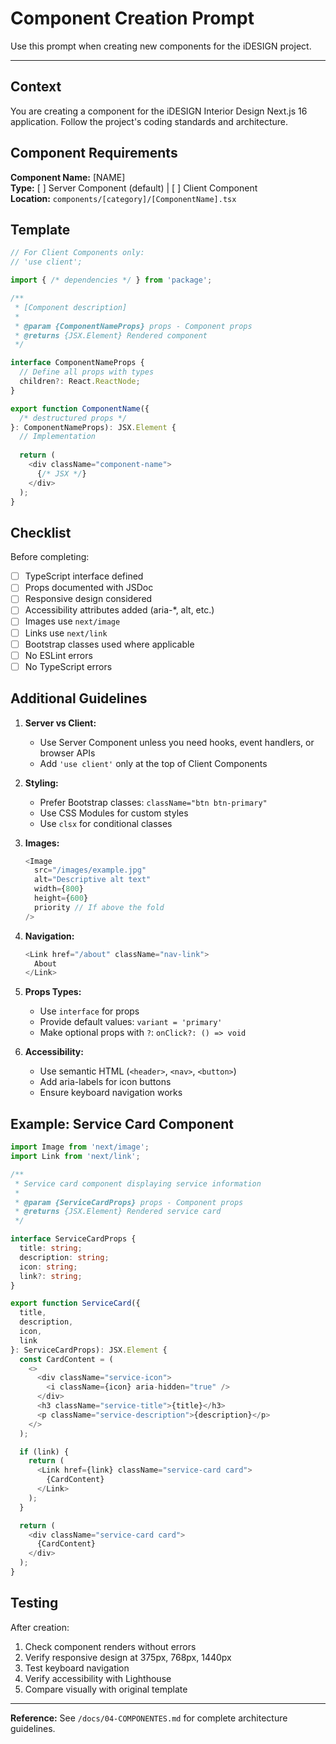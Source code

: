 # Component Creation Prompt

Use this prompt when creating new components for the iDESIGN project.

---

## Context
You are creating a component for the iDESIGN Interior Design Next.js 16 application. Follow the project's coding standards and architecture.

## Component Requirements

**Component Name:** [NAME]  
**Type:** [ ] Server Component (default) | [ ] Client Component  
**Location:** `components/[category]/[ComponentName].tsx`

## Template

```typescript
// For Client Components only:
// 'use client';

import { /* dependencies */ } from 'package';

/**
 * [Component description]
 * 
 * @param {ComponentNameProps} props - Component props
 * @returns {JSX.Element} Rendered component
 */

interface ComponentNameProps {
  // Define all props with types
  children?: React.ReactNode;
}

export function ComponentName({ 
  /* destructured props */ 
}: ComponentNameProps): JSX.Element {
  // Implementation
  
  return (
    <div className="component-name">
      {/* JSX */}
    </div>
  );
}
```

## Checklist

Before completing:
- [ ] TypeScript interface defined
- [ ] Props documented with JSDoc
- [ ] Responsive design considered
- [ ] Accessibility attributes added (aria-*, alt, etc.)
- [ ] Images use `next/image`
- [ ] Links use `next/link`
- [ ] Bootstrap classes used where applicable
- [ ] No ESLint errors
- [ ] No TypeScript errors

## Additional Guidelines

1. **Server vs Client:**
   - Use Server Component unless you need hooks, event handlers, or browser APIs
   - Add `'use client'` only at the top of Client Components

2. **Styling:**
   - Prefer Bootstrap classes: `className="btn btn-primary"`
   - Use CSS Modules for custom styles
   - Use `clsx` for conditional classes

3. **Images:**
   ```typescript
   <Image
     src="/images/example.jpg"
     alt="Descriptive alt text"
     width={800}
     height={600}
     priority // If above the fold
   />
   ```

4. **Navigation:**
   ```typescript
   <Link href="/about" className="nav-link">
     About
   </Link>
   ```

5. **Props Types:**
   - Use `interface` for props
   - Provide default values: `variant = 'primary'`
   - Make optional props with `?`: `onClick?: () => void`

6. **Accessibility:**
   - Use semantic HTML (`<header>`, `<nav>`, `<button>`)
   - Add aria-labels for icon buttons
   - Ensure keyboard navigation works

## Example: Service Card Component

```typescript
import Image from 'next/image';
import Link from 'next/link';

/**
 * Service card component displaying service information
 * 
 * @param {ServiceCardProps} props - Component props
 * @returns {JSX.Element} Rendered service card
 */

interface ServiceCardProps {
  title: string;
  description: string;
  icon: string;
  link?: string;
}

export function ServiceCard({ 
  title, 
  description, 
  icon, 
  link 
}: ServiceCardProps): JSX.Element {
  const CardContent = (
    <>
      <div className="service-icon">
        <i className={icon} aria-hidden="true" />
      </div>
      <h3 className="service-title">{title}</h3>
      <p className="service-description">{description}</p>
    </>
  );

  if (link) {
    return (
      <Link href={link} className="service-card card">
        {CardContent}
      </Link>
    );
  }

  return (
    <div className="service-card card">
      {CardContent}
    </div>
  );
}
```

## Testing

After creation:
1. Check component renders without errors
2. Verify responsive design at 375px, 768px, 1440px
3. Test keyboard navigation
4. Verify accessibility with Lighthouse
5. Compare visually with original template

---

**Reference:** See `/docs/04-COMPONENTES.md` for complete architecture guidelines.
